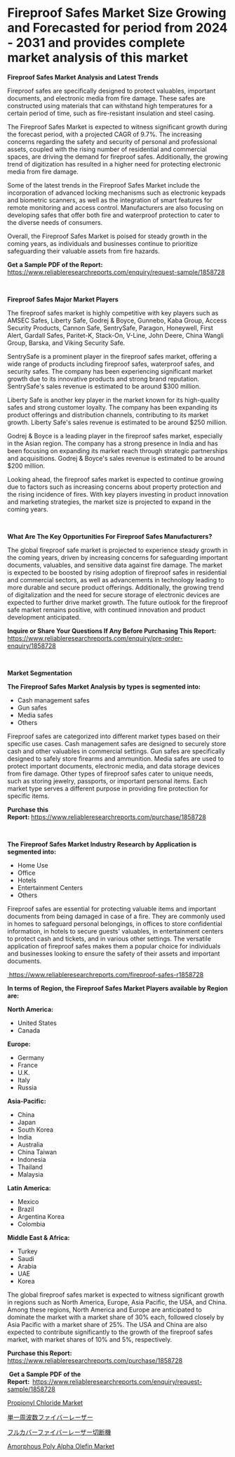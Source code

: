 <p><h1>Fireproof Safes Market Size Growing and Forecasted for period from 2024 - 2031 and provides complete market analysis of this market</h1></p><p><strong>Fireproof Safes Market Analysis and Latest Trends</strong></p>
<p><p>Fireproof safes are specifically designed to protect valuables, important documents, and electronic media from fire damage. These safes are constructed using materials that can withstand high temperatures for a certain period of time, such as fire-resistant insulation and steel casing.</p><p>The Fireproof Safes Market is expected to witness significant growth during the forecast period, with a projected CAGR of 9.7%. The increasing concerns regarding the safety and security of personal and professional assets, coupled with the rising number of residential and commercial spaces, are driving the demand for fireproof safes. Additionally, the growing trend of digitization has resulted in a higher need for protecting electronic media from fire damage.</p><p>Some of the latest trends in the Fireproof Safes Market include the incorporation of advanced locking mechanisms such as electronic keypads and biometric scanners, as well as the integration of smart features for remote monitoring and access control. Manufacturers are also focusing on developing safes that offer both fire and waterproof protection to cater to the diverse needs of consumers.</p><p>Overall, the Fireproof Safes Market is poised for steady growth in the coming years, as individuals and businesses continue to prioritize safeguarding their valuable assets from fire hazards.</p></p>
<p><strong>Get a Sample PDF of the Report:&nbsp;</strong> <a href="https://www.reliableresearchreports.com/enquiry/request-sample/1858728">https://www.reliableresearchreports.com/enquiry/request-sample/1858728</a></p>
<p>&nbsp;</p>
<p><strong>Fireproof Safes Major Market Players</strong></p>
<p><p>The fireproof safes market is highly competitive with key players such as AMSEC Safes, Liberty Safe, Godrej & Boyce, Gunnebo, Kaba Group, Access Security Products, Cannon Safe, SentrySafe, Paragon, Honeywell, First Alert, Gardall Safes, Paritet-K, Stack-On, V-Line, John Deere, China Wangli Group, Barska, and Viking Security Safe.</p><p>SentrySafe is a prominent player in the fireproof safes market, offering a wide range of products including fireproof safes, waterproof safes, and security safes. The company has been experiencing significant market growth due to its innovative products and strong brand reputation. SentrySafe's sales revenue is estimated to be around $300 million.</p><p>Liberty Safe is another key player in the market known for its high-quality safes and strong customer loyalty. The company has been expanding its product offerings and distribution channels, contributing to its market growth. Liberty Safe's sales revenue is estimated to be around $250 million.</p><p>Godrej & Boyce is a leading player in the fireproof safes market, especially in the Asian region. The company has a strong presence in India and has been focusing on expanding its market reach through strategic partnerships and acquisitions. Godrej & Boyce's sales revenue is estimated to be around $200 million.</p><p>Looking ahead, the fireproof safes market is expected to continue growing due to factors such as increasing concerns about property protection and the rising incidence of fires. With key players investing in product innovation and marketing strategies, the market size is projected to expand in the coming years.</p></p>
<p>&nbsp;</p>
<p><strong>What Are The Key Opportunities For Fireproof Safes Manufacturers?</strong></p>
<p><p>The global fireproof safe market is projected to experience steady growth in the coming years, driven by increasing concerns for safeguarding important documents, valuables, and sensitive data against fire damage. The market is expected to be boosted by rising adoption of fireproof safes in residential and commercial sectors, as well as advancements in technology leading to more durable and secure product offerings. Additionally, the growing trend of digitalization and the need for secure storage of electronic devices are expected to further drive market growth. The future outlook for the fireproof safe market remains positive, with continued innovation and product development anticipated.</p></p>
<p><strong>Inquire or Share Your Questions If Any Before Purchasing This Report:</strong> <a href="https://www.reliableresearchreports.com/enquiry/pre-order-enquiry/1858728">https://www.reliableresearchreports.com/enquiry/pre-order-enquiry/1858728</a></p>
<p>&nbsp;</p>
<p><strong>Market Segmentation</strong></p>
<p><strong>The Fireproof Safes Market Analysis by types is segmented into:</strong></p>
<p><ul><li>Cash management safes</li><li>Gun safes</li><li>Media safes</li><li>Others</li></ul></p>
<p><p>Fireproof safes are categorized into different market types based on their specific use cases. Cash management safes are designed to securely store cash and other valuables in commercial settings. Gun safes are specifically designed to safely store firearms and ammunition. Media safes are used to protect important documents, electronic media, and data storage devices from fire damage. Other types of fireproof safes cater to unique needs, such as storing jewelry, passports, or important personal items. Each market type serves a different purpose in providing fire protection for specific items.</p></p>
<p><strong>Purchase this Report:&nbsp;</strong><a href="https://www.reliableresearchreports.com/purchase/1858728">https://www.reliableresearchreports.com/purchase/1858728</a></p>
<p>&nbsp;</p>
<p><strong>The Fireproof Safes Market Industry Research by Application is segmented into:</strong></p>
<p><ul><li>Home Use</li><li>Office</li><li>Hotels</li><li>Entertainment Centers</li><li>Others</li></ul></p>
<p><p>Fireproof safes are essential for protecting valuable items and important documents from being damaged in case of a fire. They are commonly used in homes to safeguard personal belongings, in offices to store confidential information, in hotels to secure guests' valuables, in entertainment centers to protect cash and tickets, and in various other settings. The versatile application of fireproof safes makes them a popular choice for individuals and businesses looking to ensure the safety of their assets and important documents.</p></p>
<p><a href="https://www.reliableresearchreports.com/fireproof-safes-r1858728">&nbsp;https://www.reliableresearchreports.com/fireproof-safes-r1858728</a></p>
<p><strong>In terms of Region, the Fireproof Safes Market Players available by Region are:</strong></p>
<p>
    <p> <strong> North America: </strong>
        <ul>
            <li>United States</li>
            <li>Canada</li>
        </ul>
        </p> 
    <p> <strong> Europe: </strong>
        <ul>
            <li>Germany</li>
            <li>France</li>
            <li>U.K.</li>
            <li>Italy</li>
            <li>Russia</li>
        </ul>
        </p> 
    <p> <strong> Asia-Pacific: </strong>
        <ul>
            <li>China</li>
            <li>Japan</li>
            <li>South Korea</li>
            <li>India</li>
            <li>Australia</li>
            <li>China Taiwan</li>
            <li>Indonesia</li>
            <li>Thailand</li>
            <li>Malaysia</li>
        </ul>
        </p> 
    <p> <strong> Latin America: </strong>
        <ul>
            <li>Mexico</li>
            <li>Brazil</li>
            <li>Argentina Korea</li>
            <li>Colombia</li>
        </ul>
        </p> 
    <p> <strong> Middle East & Africa: </strong>
        <ul>
            <li>Turkey</li>
            <li>Saudi</li>
            <li>Arabia</li>
            <li>UAE</li>
            <li>Korea</li>
        </ul>
    </p>
    </p>
<p><p>The global fireproof safes market is expected to witness significant growth in regions such as North America, Europe, Asia Pacific, the USA, and China. Among these regions, North America and Europe are anticipated to dominate the market with a market share of 30% each, followed closely by Asia Pacific with a market share of 25%. The USA and China are also expected to contribute significantly to the growth of the fireproof safes market, with market shares of 10% and 5%, respectively.</p></p>
<p><strong>Purchase this Report: </strong><a href="https://www.reliableresearchreports.com/purchase/1858728">https://www.reliableresearchreports.com/purchase/1858728</a></p>
<p>&nbsp;<strong>Get a Sample PDF of the Report:&nbsp;&nbsp;</strong><a href="https://www.reliableresearchreports.com/enquiry/request-sample/1858728">https://www.reliableresearchreports.com/enquiry/request-sample/1858728</a></p>
<p><strong></strong></p>
<p><p><a href="https://issuu.com/reportprime-2/docs/propionyl-chloride-market-size-2030.pptx">Propionyl Chloride Market</a></p><p><a href="https://github.com/nemesis2824/Market-Research-Report-List-1/blob/main/421811732464.md">単一周波数ファイバーレーザー</a></p><p><a href="https://github.com/pepo3k/Market-Research-Report-List-1/blob/main/961865332463.md">フルカバーファイバーレーザー切断機</a></p><p><a href="https://issuu.com/reportprime-2/docs/amorphous-poly-alpha-olefin-market-size-2030.pptx">Amorphous Poly Alpha Olefin Market</a></p></p>